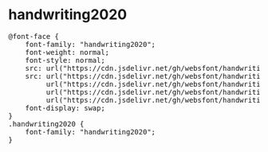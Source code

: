 # handwriting2020

<pre>
@font-face {
    font-family: "handwriting2020";
    font-weight: normal;
    font-style: normal;
    src: url("https://cdn.jsdelivr.net/gh/websfont/handwriting2020/handwriting2020.eot");
    src: url("https://cdn.jsdelivr.net/gh/websfont/handwriting2020/handwriting2020.eot?#iefix") format("embedded-opentype"),
         url("https://cdn.jsdelivr.net/gh/websfont/handwriting2020/handwriting2020.woff2") format("woff2"),
         url("https://cdn.jsdelivr.net/gh/websfont/handwriting2020/handwriting2020.woff") format("woff"),
         url("https://cdn.jsdelivr.net/gh/websfont/handwriting2020/handwriting2020.ttf") format("truetype");
    font-display: swap;
}
.handwriting2020 {
    font-family: "handwriting2020";
}
</pre>
